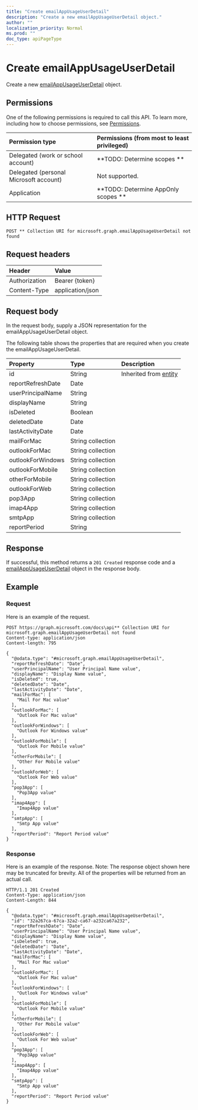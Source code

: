```yaml
---
title: "Create emailAppUsageUserDetail"
description: "Create a new emailAppUsageUserDetail object."
author: ""
localization_priority: Normal
ms.prod: ""
doc_type: apiPageType
---
```


# Create emailAppUsageUserDetail

Create a new [emailAppUsageUserDetail](../resources/emailappusageuserdetail.md) object.

## Permissions
One of the following permissions is required to call this API. To learn more, including how to choose permissions, see [Permissions](/concepts/permissions-reference.md).

|Permission type|Permissions (from most to least privileged)|
|:---|:---|
|Delegated (work or school account)|**TODO: Determine scopes **|
|Delegated (personal Microsoft account)|Not supported.|
|Application|**TODO: Determine AppOnly scopes **|

## HTTP Request
<!-- {
  "blockType": "ignored"
}
-->
``` http
POST ** Collection URI for microsoft.graph.emailAppUsageUserDetail not found
```

## Request headers
|Header|Value|
|:---|:---|
|Authorization|Bearer {token}|
|Content-Type|application/json|

## Request body
In the request body, supply a JSON representation for the emailAppUsageUserDetail object.

The following table shows the properties that are required when you create the emailAppUsageUserDetail.

|Property|Type|Description|
|:---|:---|:---|
|id|String| Inherited from [entity](../resources/entity.md)|
|reportRefreshDate|Date||
|userPrincipalName|String||
|displayName|String||
|isDeleted|Boolean||
|deletedDate|Date||
|lastActivityDate|Date||
|mailForMac|String collection||
|outlookForMac|String collection||
|outlookForWindows|String collection||
|outlookForMobile|String collection||
|otherForMobile|String collection||
|outlookForWeb|String collection||
|pop3App|String collection||
|imap4App|String collection||
|smtpApp|String collection||
|reportPeriod|String||



## Response
If successful, this method returns a `201 Created` response code and a [emailAppUsageUserDetail](../resources/emailappusageuserdetail.md) object in the response body.

## Example

### Request
Here is an example of the request.
<!-- {
  "blockType": "request",
  "name": "create_emailappusageuserdetail_from_"
}
-->
``` http
POST https://graph.microsoft.com/docs\api** Collection URI for microsoft.graph.emailAppUsageUserDetail not found
Content-type: application/json
Content-length: 795

{
  "@odata.type": "#microsoft.graph.emailAppUsageUserDetail",
  "reportRefreshDate": "Date",
  "userPrincipalName": "User Principal Name value",
  "displayName": "Display Name value",
  "isDeleted": true,
  "deletedDate": "Date",
  "lastActivityDate": "Date",
  "mailForMac": [
    "Mail For Mac value"
  ],
  "outlookForMac": [
    "Outlook For Mac value"
  ],
  "outlookForWindows": [
    "Outlook For Windows value"
  ],
  "outlookForMobile": [
    "Outlook For Mobile value"
  ],
  "otherForMobile": [
    "Other For Mobile value"
  ],
  "outlookForWeb": [
    "Outlook For Web value"
  ],
  "pop3App": [
    "Pop3App value"
  ],
  "imap4App": [
    "Imap4App value"
  ],
  "smtpApp": [
    "Smtp App value"
  ],
  "reportPeriod": "Report Period value"
}
```

### Response
Here is an example of the response. Note: The response object shown here may be truncated for brevity. All of the properties will be returned from an actual call.
<!-- {
  "blockType": "response",
  "truncated": true,
  "@odata.type": "microsoft.graph.emailappusageuserdetail"
}
-->
``` http
HTTP/1.1 201 Created
Content-Type: application/json
Content-Length: 844

{
  "@odata.type": "#microsoft.graph.emailAppUsageUserDetail",
  "id": "32a267ca-67ca-32a2-ca67-a232ca67a232",
  "reportRefreshDate": "Date",
  "userPrincipalName": "User Principal Name value",
  "displayName": "Display Name value",
  "isDeleted": true,
  "deletedDate": "Date",
  "lastActivityDate": "Date",
  "mailForMac": [
    "Mail For Mac value"
  ],
  "outlookForMac": [
    "Outlook For Mac value"
  ],
  "outlookForWindows": [
    "Outlook For Windows value"
  ],
  "outlookForMobile": [
    "Outlook For Mobile value"
  ],
  "otherForMobile": [
    "Other For Mobile value"
  ],
  "outlookForWeb": [
    "Outlook For Web value"
  ],
  "pop3App": [
    "Pop3App value"
  ],
  "imap4App": [
    "Imap4App value"
  ],
  "smtpApp": [
    "Smtp App value"
  ],
  "reportPeriod": "Report Period value"
}
```

